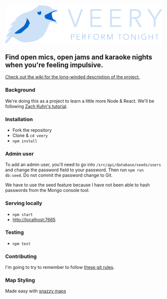 ![Veery Logo](/design/branding-attempt-2.png)

## Find open mics, open jams and karaoke nights when you're feeling impulsive.
[Check out the wiki for the long-winded description of the project.](https://github.com/mweslander/veery/wiki)

### Background
We're doing this as a project to learn a little more Node & React. We'll be following [Zach Kuhn's tutorial](https://medium.com/@zacharykuhn/a-gentle-intro-to-react-part-1-82ef6b16973c).

### Installation

* Fork the repository
* Clone & `cd veery`
* `npm install`

### Admin user

To add an admin user, you'll need to go into `/src/api/database/seeds/users` and change the password field to your password. Then run `npm run db:seed`. Do not commit the password change to Git.

We have to use the seed feature because I have not been able to hash passwords from the Mongo console tool.

### Serving locally

* `npm start`
* [http://localhost:7665](http://localhost:7665)

### Testing

* `npm test`

### Contributing
I'm going to try to remember to follow [these git rules](https://docs.google.com/document/d/1QrDFcIiPjSLDn3EL15IJygNPiHORgU1_OOAqWjiDU5Y/edit#).

### Map Styling
Made easy with [snazzy maps](https://snazzymaps.com/editor)
